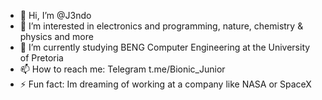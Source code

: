 - 👋 Hi, I’m @J3ndo
- 👀 I’m interested in electronics and programming, nature, chemistry & physics and more
- 🌱 I’m currently studying BENG Computer Engineering at the University of Pretoria
- 📫 How to reach me: Telegram t.me/Bionic_Junior
- ⚡ Fun fact: Im dreaming of working at a company like NASA or SpaceX

<!---
J3ndo/J3ndo is a ✨ special ✨ repository because its `README.md` (this file) appears on your GitHub profile.
You can click the Preview link to take a look at your changes.
--->
